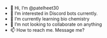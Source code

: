- 👋 Hi, I’m @patelheet30
- 👀 I’m interested in Discord bots currently.
- 🌱 I’m currently learning bio chemistry
- 💞️ I’m not looking to collaborate on anything
- 📫 How to reach me. Message me?

<!---
patelheet30/patelheet30 is a ✨ special ✨ repository because its `README.md` (this file) appears on your GitHub profile.
You can click the Preview link to take a look at your changes.
--->
